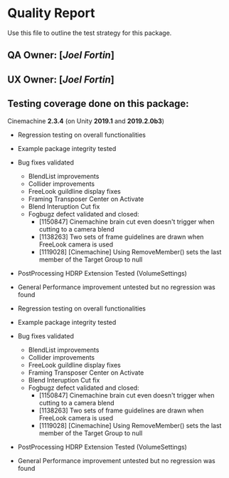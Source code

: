 # Quality Report
Use this file to outline the test strategy for this package.

## QA Owner: [*Joel Fortin*]
## UX Owner: [*Joel Fortin*]

## Testing coverage done on this package:

Cinemachine **2.3.4** (on Unity **2019.1** and **2019.2.0b3**)

- Regression testing on overall functionalities
- Example package integrity tested
- Bug fixes validated
  - BlendList improvements
  - Collider improvements
  - FreeLook guildline display fixes
  - Framing Transposer Center on Activate
  - Blend Interuption Cut fix
  - Fogbugz defect validated and closed:
    - [1150847] Cinemachine brain cut even doesn't trigger when cutting to a camera blend
    - [1138263] Two sets of frame guidelines are drawn when FreeLook camera is used
    - [1119028] [Cinemachine] Using RemoveMember() sets the last member of the Target Group to null
- PostProcessing HDRP Extension Tested (VolumeSettings)
- General Performance improvement untested but no regression was found

- Regression testing on overall functionalities
- Example package integrity tested
- Bug fixes validated
  - BlendList improvements
  - Collider improvements
  - FreeLook guildline display fixes
  - Framing Transposer Center on Activate
  - Blend Interuption Cut fix
  - Fogbugz defect validated and closed:
    - [1150847] Cinemachine brain cut even doesn't trigger when cutting to a camera blend
    - [1138263] Two sets of frame guidelines are drawn when FreeLook camera is used
    - [1119028] [Cinemachine] Using RemoveMember() sets the last member of the Target Group to null
- PostProcessing HDRP Extension Tested (VolumeSettings)
- General Performance improvement untested but no regression was found
